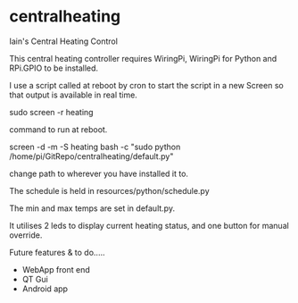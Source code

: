 # centralheating
Iain's Central Heating Control


This central heating controller requires WiringPi, WiringPi for Python and RPi.GPIO to be installed.

I use a script called at reboot by cron to start the script in a new Screen so that output is available in real time.

sudo screen -r heating

command to run at reboot.

screen -d -m -S heating bash -c "sudo python /home/pi/GitRepo/centralheating/default.py"

change path to wherever you have installed it to.

The schedule is held in resources/python/schedule.py

The min and max temps are set in default.py.

It utilises 2 leds to display current heating status, and one button for manual override.

Future features & to do.....

- WebApp front end
- QT Gui
- Android app
